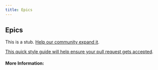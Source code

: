 ```yaml
---
title: Epics
---
```


## Epics

This is a stub. [Help our community expand it](https://github.com/freeCodeCamp/guide-articles/tree/master/articles/Agile/Epics/index.md).

[This quick style guide will help ensure your pull request gets accepted](https://github.com/freeCodeCamp/guide-articles/blob/master/README.md).

<!-- The article goes here, in GitHub-flavored Markdown. Feel free to add YouTube videos, images, and CodePen/JSBin embeds  -->

#### More Information:
<!-- Please add any articles you think might be helpful to read before writing the article -->


